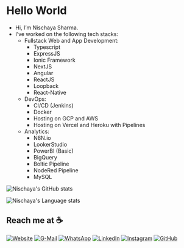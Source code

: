 # Hello World
- Hi, I’m Nischaya Sharma.
- I’ve worked on the following tech stacks: 
	- Fullstack Web and App Development:
		- Typescript
		- ExpressJS
		- Ionic Framework
		- NextJS
		- Angular
		- ReactJS
		- Loopback
		- React-Native
	- DevOps:
		- CI/CD (Jenkins)
		- Docker
		- Hosting on GCP and AWS
		- Hosting on Vercel and Heroku with Pipelines
	- Analytics:
		- N8N.io
  		- LookerStudio
    	- PowerBI (Basic)
		- BigQuery
		- Boltic Pipeline
		- NodeRed Pipeline
	  	- MySQL


![Nischaya's GitHub stats](https://github-readme-stats.vercel.app/api?username=NischayaSharma&theme=dark&show_icons=true)

![Nischaya's Language stats](https://github-readme-stats-eight-theta.vercel.app/api/top-langs/?username=NischayaSharma&layout=compact&lang_count=8&theme=dark)



## Reach me at ☕
<p align="left">
	<a target="_blank" href="http://nischaya.gq"><img src="https://img.icons8.com/bubbles/50/000000/web-globe.png" alt="Website"/></a>
	<a target="_blank" href="mailto:me@nischaya.gq"><img src="https://img.icons8.com/bubbles/50/000000/gmail.png" alt="G-Mail"/></a>
	<a target="_blank" href="https://wa.me/+916351025191"><img src="https://img.icons8.com/bubbles/50/000000/whatsapp.png" alt="WhatsApp"/></a>
	<a target="_blank" href="https://www.linkedin.com/in/nischaya/"><img src="https://img.icons8.com/bubbles/50/000000/linkedin.png" alt="LinkedIn"/></a>
	<a target="_blank" href="https://www.instagram.com/nischaya.sharma/"><img src="https://img.icons8.com/bubbles/50/000000/instagram.png" alt="Instagram"/></a>
	<a target="_blank" href="https://github.com/NischayaSharma"><img src="https://img.icons8.com/bubbles/50/000000/github.png" alt="GitHub"/></a>
</p>


